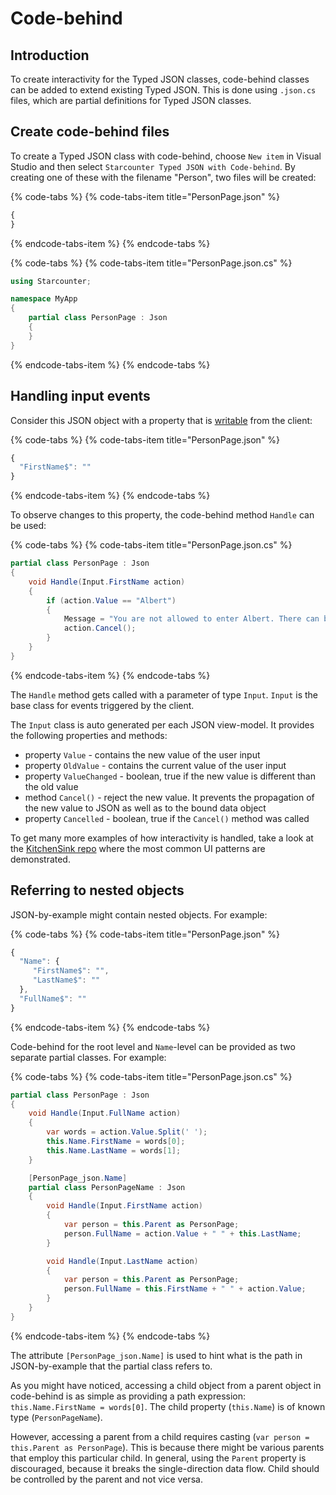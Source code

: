 # Code-behind

## Introduction

To create interactivity for the Typed JSON classes, code-behind classes can be added to extend existing Typed JSON. This is done using `.json.cs` files, which are partial definitions for Typed JSON classes.

## Create code-behind files

To create a Typed JSON class with code-behind, choose `New item` in Visual Studio and then select `Starcounter Typed JSON with Code-behind`. By creating one of these with the filename "Person", two files will be created:

{% code-tabs %}
{% code-tabs-item title="PersonPage.json" %}
```javascript
{
}
```
{% endcode-tabs-item %}
{% endcode-tabs %}

{% code-tabs %}
{% code-tabs-item title="PersonPage.json.cs" %}
```csharp
using Starcounter;

namespace MyApp
{
    partial class PersonPage : Json
    {
    }
}
```
{% endcode-tabs-item %}
{% endcode-tabs %}

## Handling input events

Consider this JSON object with a property that is [writable](json-by-example.md#writable-json-values) from the client:

{% code-tabs %}
{% code-tabs-item title="PersonPage.json" %}
```javascript
{
  "FirstName$": ""
}
```
{% endcode-tabs-item %}
{% endcode-tabs %}

To observe changes to this property, the code-behind method `Handle` can be used:

{% code-tabs %}
{% code-tabs-item title="PersonPage.json.cs" %}
```csharp
partial class PersonPage : Json
{
    void Handle(Input.FirstName action)
    {
        if (action.Value == "Albert")
        {
            Message = "You are not allowed to enter Albert. There can be only one.";
            action.Cancel();
        }
    }
}
```
{% endcode-tabs-item %}
{% endcode-tabs %}

The `Handle` method gets called with a parameter of type `Input`. `Input` is the base class for events triggered by the client.

The `Input` class is auto generated per each JSON view-model. It provides the following properties and methods:

* property `Value` - contains the new value of the user input
* property `OldValue` - contains the current value of the user input
* property `ValueChanged` - boolean, true if the new value is different than the old value
* method `Cancel()` - reject the new value. It prevents the propagation of the new value to JSON as well as to the bound data object
* property `Cancelled` - boolean, true if the `Cancel()` method was called

To get many more examples of how interactivity is handled, take a look at the [KitchenSink repo](https://github.com/StarcounterApps/KitchenSink) where the most common UI patterns are demonstrated.

## Referring to nested objects

JSON-by-example might contain nested objects. For example:

{% code-tabs %}
{% code-tabs-item title="PersonPage.json" %}
```javascript
{
  "Name": {
     "FirstName$": "",
     "LastName$": ""
  },
  "FullName$": ""
}
```
{% endcode-tabs-item %}
{% endcode-tabs %}

Code-behind for the root level and `Name`-level can be provided as two separate partial classes. For example:

{% code-tabs %}
{% code-tabs-item title="PersonPage.json.cs" %}
```csharp
partial class PersonPage : Json
{
    void Handle(Input.FullName action)
    {
        var words = action.Value.Split(' ');
        this.Name.FirstName = words[0];
        this.Name.LastName = words[1];
    }

    [PersonPage_json.Name]
    partial class PersonPageName : Json
    {
        void Handle(Input.FirstName action)
        {
            var person = this.Parent as PersonPage;
            person.FullName = action.Value + " " + this.LastName;
        }

        void Handle(Input.LastName action)
        {
            var person = this.Parent as PersonPage;
            person.FullName = this.FirstName + " " + action.Value;
        }
    }
}
```
{% endcode-tabs-item %}
{% endcode-tabs %}

The attribute `[PersonPage_json.Name]` is used to hint what is the path in JSON-by-example that the partial class refers to.

As you might have noticed, accessing a child object from a parent object in code-behind is as simple as providing a path expression: `this.Name.FirstName = words[0]`. The child property \(`this.Name`\) is of known type \(`PersonPageName`\).

However, accessing a parent from a child requires casting \(`var person = this.Parent as PersonPage`\). This is because there might be various parents that employ this particular child. In general, using the `Parent` property is discouraged, because it breaks the single-direction data flow. Child should be controlled by the parent and not vice versa.

